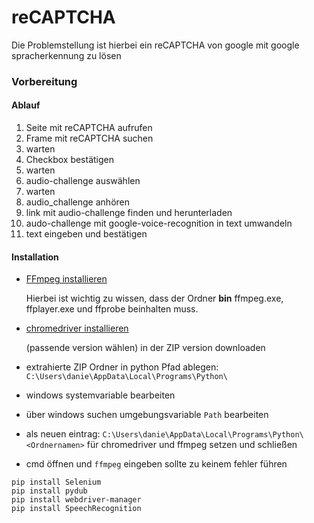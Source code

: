 # reCAPTCHA
Die Problemstellung ist hierbei ein reCAPTCHA von google mit google spracherkennung zu lösen

### Vorbereitung
#### Ablauf
1. Seite mit reCAPTCHA aufrufen
1. Frame mit reCAPTCHA suchen
1. warten
1. Checkbox bestätigen
1. warten
1. audio-challenge auswählen
1. warten
1. audio_challenge anhören
1. link mit audio-challenge finden und herunterladen
1. audo-challenge mit google-voice-recognition in text umwandeln
1. text eingeben und bestätigen

#### Installation
- [FFmpeg installieren](https://ffmpeg.org/)

    Hierbei ist wichtig zu wissen, dass der Ordner __bin__ ffmpeg.exe, ffplayer.exe und ffprobe beinhalten muss.

- [chromedriver installieren](https://chromedriver.chromium.org/downloads)
    
    (passende version wählen) in der ZIP version downloaden

- extrahierte ZIP Ordner in python Pfad ablegen: `C:\Users\danie\AppData\Local\Programs\Python\`

- windows systemvariable bearbeiten 
- über windows suchen umgebungsvariable `Path` bearbeiten
- als neuen eintrag: `C:\Users\danie\AppData\Local\Programs\Python\<Ordnernamen>` für chromedriver und ffmpeg setzen und schließen
- cmd öffnen und `ffmpeg` eingeben sollte zu keinem fehler führen

```
pip install Selenium
pip install pydub
pip install webdriver-manager
pip install SpeechRecognition
```
  
